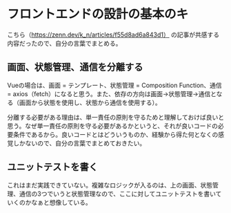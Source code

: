# フロントエンドの設計の基本のキ

こちら（https://zenn.dev/k_n/articles/f55d8ad6a843d1） の記事が共感する内容だったので、自分の言葉でまとめる。

## 画面、状態管理、通信を分離する

Vueの場合は、画面 = テンプレート、状態管理 = Composition Function、通信 = axios（fetch）になると思う。また、依存の方向は画面→状態管理→通信となる（画面から状態を使用し、状態から通信を使用する）。

分離する必要がある理由は、単一責任の原則を守るためと理解しておけば良いと思う。なぜ単一責任の原則を守る必要があるかというと、それが良いコードの必要条件であるから。良いコードとはどういうものか、経験から得た何となくの感覚しかないので、自分の言葉でまとめておきたい。

## ユニットテストを書く

これはまだ実践できていない。複雑なロジックが入るのは、上の画面、状態管理、通信の3つでいうと状態管理なので、ここに対してユニットテストを書いていくのかなぁと想像している。
